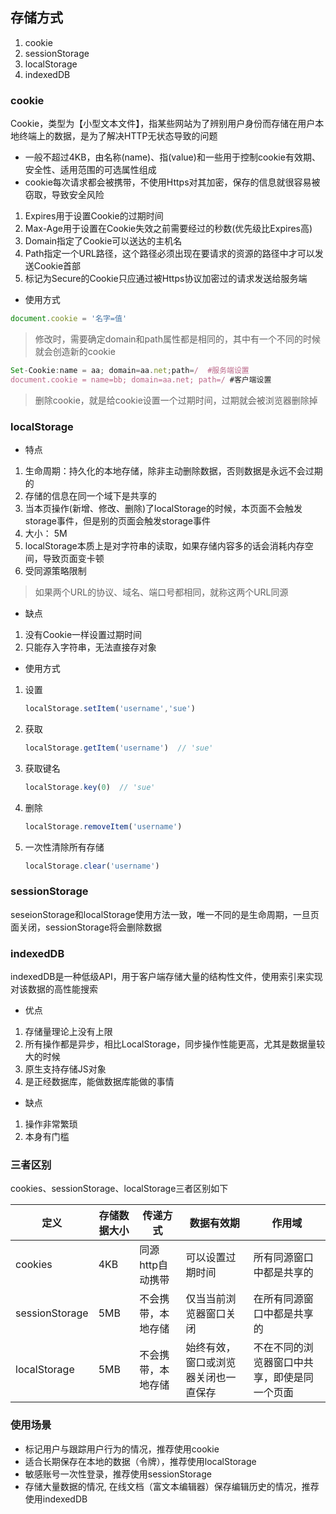 ## 存储方式

1. cookie
2. sessionStorage
3. localStorage
4. indexedDB

### cookie
Cookie，类型为【小型文本文件】，指某些网站为了辨别用户身份而存储在用户本地终端上的数据，是为了解决HTTP无状态导致的问题

- 一般不超过4KB，由名称(name)、指(value)和一些用于控制cookie有效期、安全性、适用范围的可选属性组成
- cookie每次请求都会被携带，不使用Https对其加密，保存的信息就很容易被窃取，导致安全风险

1. Expires用于设置Cookie的过期时间
2. Max-Age用于设置在Cookie失效之前需要经过的秒数(优先级比Expires高)
3. Domain指定了Cookie可以送达的主机名
4. Path指定一个URL路径，这个路径必须出现在要请求的资源的路径中才可以发送Cookie首部
5. 标记为Secure的Cookie只应通过被Https协议加密过的请求发送给服务端

- 使用方式
```js
document.cookie = '名字=值'
```
> 修改时，需要确定domain和path属性都是相同的，其中有一个不同的时候就会创造新的cookie

```js
Set-Cookie:name = aa; domain=aa.net;path=/  #服务端设置
document.cookie = name=bb; domain=aa.net; path=/ #客户端设置
```

> 删除cookie，就是给cookie设置一个过期时间，过期就会被浏览器删除掉

### localStorage
- 特点
1. 生命周期：持久化的本地存储，除非主动删除数据，否则数据是永远不会过期的
2. 存储的信息在同一个域下是共享的
3. 当本页操作(新增、修改、删除)了localStorage的时候，本页面不会触发storage事件，但是别的页面会触发storage事件
4. 大小： 5M
5. localStorage本质上是对字符串的读取，如果存储内容多的话会消耗内存空间，导致页面变卡顿
6. 受同源策略限制

>  如果两个URL的协议、域名、端口号都相同，就称这两个URL同源

- 缺点
1. 没有Cookie一样设置过期时间
2. 只能存入字符串，无法直接存对象  

- 使用方式
1. 设置
   ```js
   localStorage.setItem('username','sue')
   ```
2. 获取
   ```js
   localStorage.getItem('username')  // 'sue'
   ```
3. 获取键名
   ```js
   localStorage.key(0)  // 'sue'
   ```
4. 删除
   ```js
   localStorage.removeItem('username')
   ```
5. 一次性清除所有存储
    ```js
   localStorage.clear('username')
   ```


### sessionStorage
seseionStorage和localStorage使用方法一致，唯一不同的是生命周期，一旦页面关闭，sessionStorage将会删除数据

### indexedDB
indexedDB是一种低级API，用于客户端存储大量的结构性文件，使用索引来实现对该数据的高性能搜索

- 优点
1. 存储量理论上没有上限
2. 所有操作都是异步，相比LocalStorage，同步操作性能更高，尤其是数据量较大的时候
3. 原生支持存储JS对象
4. 是正经数据库，能做数据库能做的事情

- 缺点
1. 操作非常繁琐
2. 本身有门槛


### 三者区别
cookies、sessionStorage、localStorage三者区别如下

| 定义           | 存储数据大小 | 传递方式           | 数据有效期                           | 作用域                                       |
| -------------- | ------------ | ------------------ | ------------------------------------ | -------------------------------------------- |
| cookies        | 4KB          | 同源http自动携带   | 可以设置过期时间                     | 所有同源窗口中都是共享的                     |
| sessionStorage | 5MB          | 不会携带，本地存储 | 仅当当前浏览器窗口关闭               | 在所有同源窗口中都是共享的                   |
| localStorage   | 5MB          | 不会携带，本地存储 | 始终有效，窗口或浏览器关闭也一直保存 | 不在不同的浏览器窗口中共享，即使是同一个页面 |


### 使用场景
- 标记用户与跟踪用户行为的情况，推荐使用cookie
- 适合长期保存在本地的数据（令牌），推荐使用localStorage
- 敏感账号一次性登录，推荐使用sessionStorage
- 存储大量数据的情况, 在线文档（富文本编辑器）保存编辑历史的情况，推荐使用indexedDB